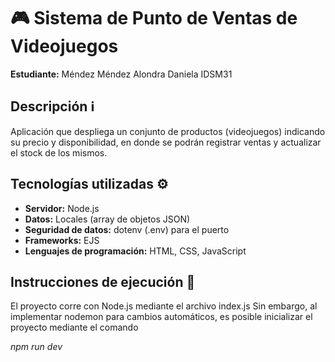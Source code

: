 # 🎮 Sistema de Punto de Ventas de Videojuegos 

**Estudiante:** Méndez Méndez Alondra Daniela IDSM31

## Descripción ℹ️
Aplicación que despliega un conjunto de productos (videojuegos) indicando su precio y disponibilidad, en donde se podrán registrar ventas y actualizar el stock de los mismos.

## Tecnologías utilizadas ⚙️
- **Servidor:** Node.js
- **Datos:** Locales (array de objetos JSON)
- **Seguridad de datos:** dotenv (.env) para el puerto
- **Frameworks:** EJS
- **Lenguajes de programación:** HTML, CSS, JavaScript

## Instrucciones de ejecución 📑
El proyecto corre con Node.js mediante el archivo index.js
Sin embargo, al implementar nodemon para cambios automáticos, es posible inicializar el proyecto mediante el comando

 _npm run dev_
